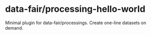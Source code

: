 # data-fair/processing-hello-world
Minimal plugin for data-fair/processings. Create one-line datasets on demand.
